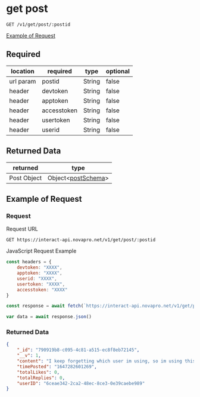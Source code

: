 # get post

``GET /v1/get/post/:postid``

[Example of Request](#example-of-request)

## Required 
| location | required | type | optional |
| -- | -- | -- | -- |
| url param | postid | String | false |
| header | devtoken | String | false |
| header | apptoken | String | false |
| header | accesstoken | String | false |
| header | usertoken | String | false |
| header | userid | String | false |

## Returned Data
| returned | type | 
| -- | -- |
| Post Object | Object<[postSchema](../../schemas/interactPostSchema.md)> |

## Example of Request
### Request
Request URL

``GET https://interact-api.novapro.net/v1/get/post/:postid``

JavaScript Request Example
```js
const headers = {
    devtoken: "XXXX",
    apptoken: "XXXX",
    userid: "XXXX",
    usertoken: "XXXX",
    accesstoken: "XXXX"
}

const response = await fetch(`https://interact-api.novapro.net/v1/get/post/790919b8-c095-4c81-a515-ec8f8eb72145`, { method: 'GET', headers })

var data = await response.json() 
```

### Returned Data
``` JSON
{
	"_id": "790919b8-c095-4c81-a515-ec8f8eb72145",
	"__v": 1,
	"content": "I keep forgetting which user im using, so im using this as a check to see my userID",
	"timePosted": "1647282601269",
	"totalLikes": 0,
	"totalReplies": 0,
	"userID": "6ceae342-2ca2-48ec-8ce3-0e39caebe989"
}
```